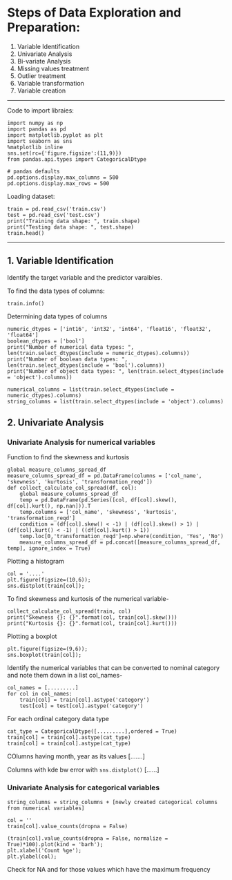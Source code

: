 # Steps of Data Exploration and Preparation:
1. Variable Identification
2. Univariate Analysis
3. Bi-variate Analysis
4. Missing values treatment
5. Outlier treatment
6. Variable transformation
7. Variable creation


***

Code to import libraies:

```
import numpy as np 
import pandas as pd 
import matplotlib.pyplot as plt
import seaborn as sns
%matplotlib inline
sns.set(rc={'figure.figsize':(11,9)})
from pandas.api.types import CategoricalDtype

# pandas defaults
pd.options.display.max_columns = 500
pd.options.display.max_rows = 500
```


Loading dataset:

```
train = pd.read_csv('train.csv')
test = pd.read_csv('test.csv')
print("Training data shape: ", train.shape)
print("Testing data shape: ", test.shape)
train.head()
```

***

## 1. Variable Identification
Identify the target variable and the predictor varaibles. 

To find the data types of columns:

```
train.info()
``` 

Determining data types of columns

```
numeric_dtypes = ['int16', 'int32', 'int64', 'float16', 'float32', 'float64']
boolean_dtypes = ['bool']
print("Number of numerical data types: ", len(train.select_dtypes(include = numeric_dtypes).columns))
print("Number of boolean data types: ", len(train.select_dtypes(include = 'bool').columns))
print("Number of object data types: ", len(train.select_dtypes(include = 'object').columns))
```

```
numerical_columns = list(train.select_dtypes(include = numeric_dtypes).columns)
string_columns = list(train.select_dtypes(include = 'object').columns)
```

## 2. Univariate Analysis

### Univariate Analysis for numerical variables

Function to find the skewness and kurtosis

```
global measure_columns_spread_df
measure_columns_spread_df = pd.DataFrame(columns = ['col_name', 'skewness', 'kurtosis', 'transformation_reqd'])
def collect_calculate_col_spread(df, col):
    global measure_columns_spread_df
    temp = pd.DataFrame(pd.Series([col, df[col].skew(), df[col].kurt(), np.nan])).T
    temp.columns = ['col_name', 'skewness', 'kurtosis', 'transformation_reqd']
    condition = (df[col].skew() < -1) | (df[col].skew() > 1) | (df[col].kurt() < -1) | ((df[col].kurt() > 1))
    temp.loc[0,'transformation_reqd']=np.where(condition, 'Yes', 'No')
    measure_columns_spread_df = pd.concat([measure_columns_spread_df, temp], ignore_index = True)
```


Plotting a histogram
```
col = '....'
plt.figure(figsize=(10,6));
sns.distplot(train[col]);
```
To find skewness and kurtosis of the numerical variable-

```
collect_calculate_col_spread(train, col)
print("Skewness {}: {}".format(col, train[col].skew()))
print("Kurtosis {}: {}".format(col, train[col].kurt()))
```

Plotting a boxplot 
```
plt.figure(figsize=(9,6));
sns.boxplot(train[col]);
```


Identify the numerical variables that can be converted to nominal category and note them down in a list col_names-

```
col_names = [.........]
for col in col_names:
	train[col] = train[col].astype('category')
	test[col] = test[col].astype('category')
```

For each ordinal category data type
```
cat_type = CategoricalDtype([.........],ordered = True)
train[col] = train[col].astype(cat_type)
train[col] = train[col].astype(cat_type)
```

COlumns having month, year as its values
[.......]

Columns with kde bw error with `sns.distplot()`
[......]


### Univariate Analysis for categorical variables

`string_columns = string_columns + [newly created categorical columns from numerical variables]`

```
col = ''
train[col].value_counts(dropna = False)
```

```
(train[col].value_counts(dropna = False, normalize = True)*100).plot(kind = 'barh');
plt.xlabel('Count %ge');
plt.ylabel(col);
```

Check for NA and for those values which have the maximum frequency




